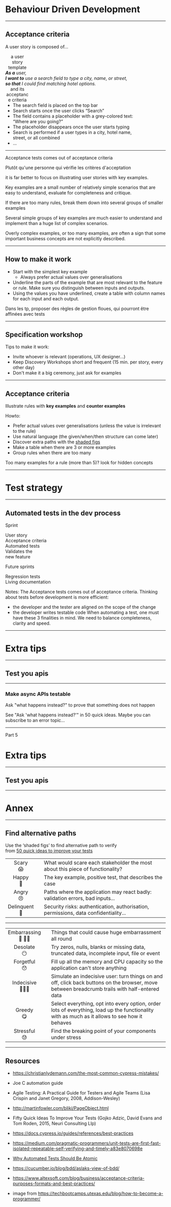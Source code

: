 
<!-- .slide: id="e2e-tests-dev-process" class="slide--part-title slide--vcenter" -->

<div class="flex-row">

  <div class="part-title">
    <h1 class="text-size-heading-2">Behaviour Driven Development</h1>
  </div>
  
  <div class="part-toc box fragment"></div>

</div>

---

## Acceptance criteria

A user story is composed of...

<div class="block">
  
  <div class="flex-row fragment">
    <div class="box text-level-4" style="text-align:center; width:15%;">
       a user story <br> template
    </div>
    <div class="text-level-3 fragment" style="width:80%">
      <i><strong>As a</strong> user,<br>
      <strong>I want to</strong> use a search field to type a city, name, or street,<br>
      <strong>so that</strong> I could find matching hotel options.</i>
    </div>
  </div>

  <div class="flex-row mt-200 fragment">
    <div class="box text-level-4" style="text-align:center; width:15%;">
       and its <br> acceptance criteria
    </div>
    <ul class="fragment" style="margin: 0; width:80%">
      <li>The search field is placed on the top bar
      <li>Search starts once the user clicks “Search”
      <li>The field contains a placeholder with a grey-colored text: “Where are you going?”
      <li>The placeholder disappears once the user starts typing
      <li>Search is performed if a user types in a city, hotel name, street, or all combined
      <li>...
    </ul>
  </div>
</div>


---

<p class="mt-125 fragment">Acceptance tests comes out of acceptance criteria

<div class="mt-125 fragment">
<!--Thinking about tests before development is more efficient <br>  and favors a <strong>whole team approach</strong> on E2E testing-->
Plutôt qu'une personne qui vérifie les critères d'acceptation
</div>

it is far better to focus on illustrating user stories with key examples.

Key examples are a small number of relatively simple scenarios that are easy to understand, evaluate for completeness and critique.

If there are too many rules, break them down into several groups of smaller examples

Several simple groups of key examples are much easier to understand and implement than a huge list of complex scenarios.

Overly complex examples, or too many examples, are often a sign that some important business concepts are not explicitly described.

---

## How to make it work


- Start with the simplest key example 
  - Always prefer actual values over generalisations
- Underline the parts of the example that are most relevant to the feature or rule. Make sure you distinguish between inputs and outputs.
- Using the values you have underlined, create a table with column names for each input and each output.

Dans les tp, proposer des règles de gestion floues, qui pourront être affinées avec tests



---

## Specification workshop



<p class="mt-300">Tips to make it work:
<ul>
<li class="text-level-2 fragment">Invite whoever is relevant (operations, UX designer...)
<li class="text-level-2 fragment">Keep Discovery Workshops short and frequent (15 min. per story, every other day)
<li class="text-level-2 fragment">Don't make it a big ceremony, just ask for examples
</ul>

---



## Acceptance criteria

<p class="fragment">Illustrate rules with <strong>key examples</strong> and <strong>counter examples</strong>

<p class="text-level-2 mt-125 fragment">Howto:
<ul>
<li class="text-level-2 fragment">Prefer actual values over generalisations (unless the value is irrelevant to the rule)
<li class="text-level-2 fragment">Use natural language (the given/when/then structure can come later)
<li class="text-level-2 fragment">Discover extra paths with the <a href="#/shaded-figs">shaded figs</a>
<li class="text-level-2 fragment">Make a table when there are 3 or more examples
<li class="text-level-2 fragment">Group rules when there are too many
</ul>

<p class="text-level-2 mt-125 fragment">Too many examples for a rule (more than 5)? look for hidden concepts



---

<!-- .slide: id="test-strategy" class="slide--part-title slide--vcenter" -->

<div class="flex-row">

  <div class="part-title">
    <h1>Test strategy</h1>
  </div>
  
  <div class="part-toc box fragment"></div>

</div>



---

## Automated tests in the dev process

<div class="box fragment">
  <p class="box__title">Sprint</p>
  <div class="flex-row">
    <div class="badge" id="box-1">User story</div>
    <div class="badge fragment" id="box-2">Acceptance criteria</div>
    <div class="badge fragment" id="box-3">Automated tests</div>
    <div class="badge fragment" id="box-4">Validates the <br> new feature</div>
  </div>
</div>
<div class="box fragment">
  <p class="box__title">Future sprints</p>
  <div class="flex-row">
    <div class="badge" id="box-5">Regression tests</div>
    <div class="badge fragment" id="box-6">Living documentation</div>
  </div>
</div>

Notes:
The Acceptance tests comes out of acceptance criteria.
Thinking about tests before development is more efficient:
 - the developer and the tester are aligned on the scope of the change
 - the developer writes testable code
When automating a test, one must have these 3 finalities in mind.
We need to balance completeness, clarity and speed.


---

<!-- .slide: id="extra-tips" class="slide--part-title slide--vcenter" -->

<div class="part-title">
  <h1>Extra tips</h1>
</div>

---

## Test you apis

---

### Make async APIs testable

<p class="text-level-2">Ask "what happens instead?" to prove that something does not happen</p>

See "Ask 'what happens instead?'" in 50 quick ideas. Maybe you can subscribe to an error topic...




---

<!-- .slide: id="extra-tips" class="slide--part-title slide--vcenter" -->

<div class="part-title">
  <span class="text-level-3">Part 5</span>
  <h1>Extra tips</h1>
</div>

---

## Test you apis

---

<!-- .slide: id="test-strategy" class="slide--part-title slide--vcenter" -->

<div class="flex-row">

  <div class="part-title">
    <h1>Annex</h1>
  </div>

  <div class="part-toc box fragment"></div>

</div>



---
<!-- .slide: id="shaded-figs" -->


## Find alternative paths

Use the ‘shaded figs’ to find alternative path to verify
<br/><span class="text-level-5">from [50 quick ideas to improve your tests](https://leanpub.com/50quickideas-tests/read)</span>

<table class="text-level-4">
<tr class="fragment">
<td style="text-align: center; text-wrap: nowrap;">Scary<br/>😱<td>
<td>What would scare each stakeholder the most about this piece of functionality?</td>
</tr>
<tr class="fragment">
<td style="text-align: center; text-wrap: nowrap;">Happy<br/>🙂<td>
<td>The key example, positive test, that describes the case</td>
</tr>
<tr class="fragment">
<td style="text-align: center; text-wrap: nowrap;">Angry<br/>😠<td>
<td>Paths where the application may react badly: validation errors, bad inputs...</td>
</tr>
<tr class="fragment">
<td style="text-align: center; text-wrap: nowrap;">Delinquent<br/>👺<td>
<td>Security risks: authentication, authorisation, permissions, data confidentiality...</td>
</tr>
</table>


---



<table class="mt-150 text-level-4">

<tr class="fragment">
<td style="text-align: center; text-wrap: nowrap;">Embarrassing<br/>💩 🤦‍♂️<td>
<td>Things that could cause huge embarrassment all round <!--They might have a significant impact on credibility, internally or externally --> </td>
</tr>


<tr class="fragment">
<td style="text-align: center; text-wrap: nowrap;">Desolate<br/>😶<td>
<td>Try zeros, nulls, blanks or missing data, truncated data, incomplete input, file or event</td>
</tr>

<tr class="fragment">
<td style="text-align: center; text-wrap: nowrap;">Forgetful<br/>😯<td>
<td>Fill up all the memory and CPU capacity so the application can't store anything
</td>
</tr>

<tr class="fragment">
<td style="text-align: center; text-wrap: nowrap;">Indecisive<br/>🤷🏽‍♂️<td>
<td>Simulate an indecisive user: turn things on and off, click back buttons on the browser, move between breadcrumb trails with half-entered data
</td>
</tr>

<tr class="fragment">
<td style="text-align: center; text-wrap: nowrap;">Greedy<br/>😋<td>
<td>Select everything, opt into every option, order lots of everything, load up the functionality with as much as it allows to see how it behaves</td>
</tr>

<tr class="fragment">
<td style="text-align: center; text-wrap: nowrap;">Stressful<br/>😓<td>
<td>Find the breaking point of your components under stress</td>
</tr>


</table>

---

## Resources

<div class="text-level-5">

- https://christianlydemann.com/the-most-common-cypress-mistakes/
- Joe C automation guide
- Agile Testing: A Practical Guide for Testers and Agile Teams (Lisa Crispin and Janet Gregory, 2008, Addison-Wesley)
- http://martinfowler.com/bliki/PageObject.html
- Fifty Quick Ideas To Improve Your Tests (Gojko Adzic, David Evans and Tom Roden, 2015, Neuri Consulting Llp)
- https://docs.cypress.io/guides/references/best-practices
- https://medium.com/pragmatic-programmers/unit-tests-are-first-fast-isolated-repeatable-self-verifying-and-timely-a83e8070698e
- [Why Automated Tests Should Be Atomic](https://testguild.com/atomic-tests/)
- https://cucumber.io/blog/bdd/aslaks-view-of-bdd/
- https://www.altexsoft.com/blog/business/acceptance-criteria-purposes-formats-and-best-practices/

- image from https://techbootcamps.utexas.edu/blog/how-to-become-a-programmer/
</div>
